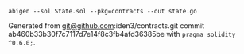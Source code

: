 ```
abigen --sol State.sol --pkg=contracts --out state.go
```

Generated from git@github.com:iden3/contracts.git commit ab460b33b30f7c7117d7e14f8c3fb4afd36385be with `pragma solidity ^0.6.0;`.
